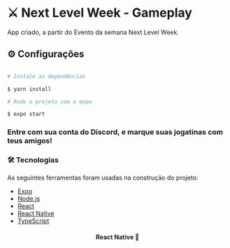 # ⚔ Next Level Week - Gameplay 

App criado, a partir do Evento da semana Next Level Week.

## ⚙ Configurações

```bash

# Instale as dependências

$ yarn install

# Rode o projeto com o expo

$ expo start

```

<h3> Entre com sua conta do Discord, e marque suas jogatinas com teus amigos! <h3/>

### 🛠 Tecnologias

As seguintes ferramentas foram usadas na construção do projeto:

- [Expo](https://expo.io/)
- [Node.js](https://nodejs.org/en/)
- [React](https://pt-br.reactjs.org/)
- [React Native](https://reactnative.dev/)
- [TypeScript](https://www.typescriptlang.org/)

<h4 align="center"> 
	 React Native 🚀
</h4>
